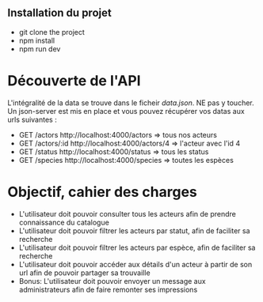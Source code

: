 ## Installation du projet

- git clone the project
- npm install
- npm run dev

# Découverte de l'API
L'intégralité de la data se trouve dans le ficheir *data.json*. NE pas y toucher.
Un json-server est mis en place et vous pouvez récupérer vos datas aux urls suivantes :
-  GET /actors http://localhost:4000/actors => tous nos acteurs
-  GET /actors/:id http://localhost:4000/actors/4 => l'acteur avec l'id 4
-  GET /status http://localhost:4000/status => tous les status
-  GET /species http://localhost:4000/species => toutes les espèces


# Objectif, cahier des charges
- L'utilisateur doit pouvoir consulter tous les acteurs afin de prendre connaissance du catalogue
- L'utilisateur doit pouvoir filtrer les acteurs par statut, afin de faciliter sa recherche
- L'utilisateur doit pouvoir filtrer les acteurs par espèce, afin de faciliter sa recherche
- L'utilisateur doit pouvoir accéder aux détails d'un acteur à partir de son url afin de pouvoir partager sa trouvaille
- Bonus: L'utilisateur doit pouvoir envoyer un message aux administrateurs afin de faire remonter ses impressions

